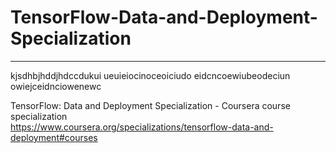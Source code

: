 # TensorFlow-Data-and-Deployment-Specialization
*************************************************************

kjsdhbjhddjhdccdukui
ueuieiocinoceoiciudo
eidcncoewiubeodeciun
owiejceidnciowenewc


TensorFlow: Data and Deployment Specialization - Coursera course specialization   
https://www.coursera.org/specializations/tensorflow-data-and-deployment#courses


